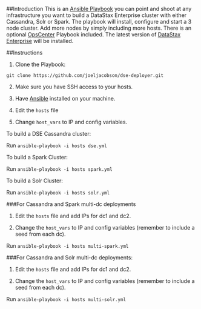 ##Introduction
This is an [Ansible Playbook](http://docs.ansible.com/playbooks.html) you can point and shoot at any infrastructure you want to build a DataStax Enterprise cluster with either Cassandra, Solr or Spark. The playbook will install, configure and start a 3 node cluster. Add more nodes by simply including more hosts. There is an optional [OpsCenter](http://www.datastax.com/products/datastax-enterprise-visual-admin) Playbook included. The latest version of [DataStax Enterprise](http://www.datastax.com/what-we-offer/products-services/datastax-enterprise) will be installed.  

##Instructions
1. Clone the Playbook: 
```
git clone https://github.com/joeljacobson/dse-deployer.git
```
2. Make sure you have SSH access to your hosts. 

3. Have [Ansible](http://docs.ansible.com/intro_installation.html) installed on your machine.

5. Edit the ```hosts``` file

6. Change ```host_vars``` to IP and config variables.   

To build a DSE Cassandra cluster:

Run ```ansible-playbook -i hosts dse.yml```

To build a Spark Cluster:

Run ```ansible-playbook -i hosts spark.yml```

To build a Solr Cluster:

Run ```ansible-playbook -i hosts solr.yml```

###For Cassandra and Spark multi-dc deployments

1. Edit the ```hosts``` file and add IPs for dc1 and dc2.

2. Change the ```host_vars``` to IP and config variables (remember to include a seed from each dc).

Run ```ansible-playbook -i hosts multi-spark.yml```

###For Cassandra and Solr multi-dc deployments:

1. Edit the ```hosts``` file and add IPs for dc1 and dc2.

2. Change the ```host_vars``` to IP and config variables (remember to include a seed from each dc).

Run ```ansible-playbook -i hosts multi-solr.yml```

